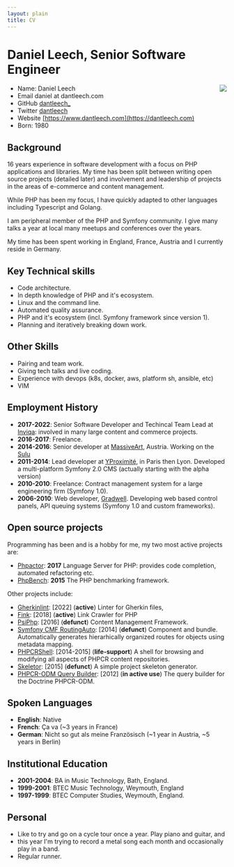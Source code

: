 ```yaml
---
layout: plain
title: CV
---
```


Daniel Leech, Senior Software Engineer
======================================

<div style="float: right">
<img src="/images/me-small.jpg"/>
</div>

- Name: Daniel Leech
- Email daniel at dantleech.com
- GitHub [dantleech_](https://github.com/dantleech)
- Twitter [dantleech](https://twitter.com/dantleech)
- Website [https://www.dantleech.com](https://dantleech.com)
- Born: 1980

Background
----------

16 years experience in software development with a focus on PHP applications
and libraries. My time has been split between writing open source projects
(detailed later) and involvement and leadership of projects in the areas of
e-commerce and content management.

While PHP has been my focus, I have quickly adapted to other languages
including Typescript and Golang.

I am peripheral member of the PHP and Symfony community. I give many talks a
year at local many meetups and conferences over the years.

My time has been spent working in England, France, Austria and I currently
reside in Germany.

Key Technical skills
--------------------

- Code architecture.
- In depth knowledge of PHP and it's ecosystem.
- Linux and the command line.
- Automated quality assurance.
- PHP and it's ecosystem (incl. Symfony framework since version 1).
- Planning and iteratively breaking down work.

Other Skills
------------

- Pairing and team work.
- Giving tech talks and live coding.
- Experience with devops (k8s, docker, aws, platform sh, ansible, etc)
- VIM

Employment History
------------------

- **2017-2022**: Senior Software Developer and Techincal Team Lead at [Inviqa](https://inviqa.com): involved in many large content and commerce projects.
- **2016-2017**: Freelance.
- **2014-2016**: Senior developer at [MassiveArt](https://www.massiveart.com), Austria. Working on the [Sulu](https**://sulu.io)
- **2011-2014**: Lead developer at [YProximité](https://www.y-proximite.fr), in Paris then Lyon.  Developed a multi-platform Symfony 2.0 CMS (actually starting with the alpha version)
- **2010-2010**: Freelance: Contract management system for a large engineering firm (Symfony 1.0).
- **2006-2010**: Web developer, [Gradwell](https://www.gradwell.com). Developing web based control panels, API queuing systems (Symfony 1.0 and custom frameworks).

Open source projects
--------------------

Programming has been and is a hobby for me, my two most active projects are:

- [Phpactor](https://github.com/phpactor/phpactor): **2017** Language Server for PHP: provides code completion, automated refactoring etc.
- [PhpBench](https://github.com/phpbench/phpbench): **2015** The PHP benchmarking framework.

Other projects include:

- [Gherkinlint](https://github.com/dantleech/gherkin-lint-php): [2022] (**active**) Linter for Gherkin  files,
- [Fink](https://github.com/dantleech/fink): [2018] (**active**) Link Crawler for PHP
- [PsiPhp](https://github.com/phpactor/phpactor): [2016] (**defunct**) Content Management Framework.
- [Symfony CMF RoutingAuto](http://symfony.com/doc/current/cmf/bundles/routing_auto/introduction.html): [2014] (**defunct**) Component and bundle. Automatically generates
  hierarhically organized routes for objects using metadata mapping.
- [PHPCRShell](https://phpcr.readthedocs.io/en/latest/phpcr-shell/index.html): [2014-2015] (**life-support**) A shell for browsing and modifying all aspects of PHPCR content
  repositories.  
- [Skeletor](http://dantleech.github.io/skeletor): [2015] (**defunct**) A simple project skeleton generator.
- [PHPCR-ODM Query Builder](http://doctrine-orm.readthedocs.io/projects/doctrine-phpcr-odm/en/latest/reference/query-builder.html): [2012] (**in active use**) The query builder for the Doctrine PHPCR-ODM.

Spoken Languages
----------------

- **English**: Native
- **French**: Ça va (~3 years in France)
- **German**: Nicht so gut als meine Französisch (~1 year in Austria, ~5 years in Berlin)

Institutional Education
-----------------------

- **2001-2004**: BA in Music Technology, Bath, England.
- **1999-2001**: BTEC Music Technology, Weymouth, England
- **1997-1999**: BTEC Computer Studies, Weymouth, England.

Personal
--------

- Like to try and go on a cycle tour once a year. Play piano and guitar, and
- this year I'm trying to record a metal song each month and occasionally play
  in a band.
- Regular runner.


